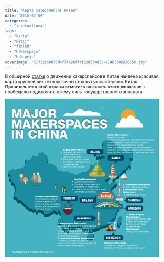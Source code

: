 ```yaml
---
title: "Карта хакерспейсов Китая"
date: "2015-07-09"
categories: 
  - "international"
tags: 
  - "karta"
  - "kitaj"
  - "fablab"
  - "hakerspejs"
  - "hakspejs"
coverImage: "61722eb9075d4f37a26dfc152d334d21-e1463508926556.jpg"
---
```


В обширной [статье](http://geektimes.ru/company/makeitlab/blog/253138/) о движении хакерспейсов в Китае найдена красивая карта крупнейших технологичных открытых мастерских Китая. Правительство этой страны отметило важность этого движения и пообещало подключить к нему силы государственного аппарата.

![](images/61722eb9075d4f37a26dfc152d334d21-1.jpg)
